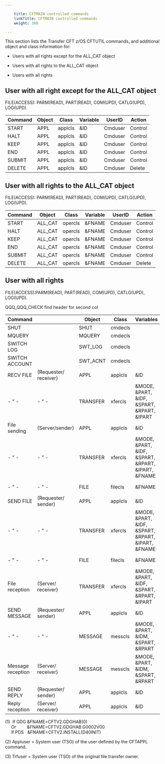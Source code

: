 ```yaml
---

    title: CFTMAIN controlled commands
    linkTitle: CFTMAIN controlled commands
    weight: 360

---
```

This section lists the Transfer CFT z/OS CFTUTIL commands, and additional object and class information for:

- Users with all rights except for the ALL\_CAT object

<!-- -->

- Users with all rights to the ALL\_CAT object

<!-- -->

- Users with all rights

## User with all right except for the ALL\_CAT object

FILE(ACCESS): PARM(READ), PART(READ), COM(UPD), CATLG(UPD), LOG(UPD).


| Command  | Object  | Class  | Variable  | UserID  | Action  |
| --- | --- | --- | --- | --- | --- |
| START | APPL | applcls | &amp;ID | Cmduser | Control |
| HALT | APPL | applcls | &amp;ID | Cmduser | Control |
| KEEP | APPL | applcls | &amp;ID | Cmduser | Control |
| END | APPL | applcls | &amp;ID | Cmduser | Control |
| SUBMIT | APPL | applcls | &amp;ID | Cmduser | Control |
| DELETE | APPL | applcls | &amp;ID | Cmduser | Delete |


## User with all rights to the ALL\_CAT object

FILE(ACCESS): PARM(READ), PART(READ), COM(UPD), CATLG(UPD), LOG(UPD).


| Command  | Object  | Class  | Variable  | UserID  | Action  |
| --- | --- | --- | --- | --- | --- |
| START | ALL_CAT | opercls | &amp;FNAME | Cmduser | Control |
| HALT | ALL_CAT | opercls | &amp;FNAME | Cmduser | Control |
| KEEP | ALL_CAT | opercls | &amp;FNAME | Cmduser | Control |
| END | ALL_CAT | opercls | &amp;FNAME | Cmduser | Control |
| SUBMIT | ALL_CAT | opercls | &amp;FNAME | Cmduser | Control |
| DELETE | ALL_CAT | opercls | &amp;FNAME | Cmduser | Delete |


## User with all rights

FILE(ACCESS):PARM(READ), PART(READ), COM(UPD), CATLG(UPD), LOG(UPD).

QQQ\_QQQ\_CHECK find header for second col


| Command  |   | Object  | Class  | Variables  | UserID  | Action  | Notes  |
| --- | --- | --- | --- | --- | --- | --- | --- |
| SHUT |   | SHUT | cmdecls |   | Cmduser | Create |   |
| MQUERY |   | MQUERY | cmdecls |   | Cmduser | Create |   |
| SWITCH LOG |   | SWT_LOG | cmdecls |   | Cmduser | Create |   |
| SWITCH ACCOUNT |   | SWT_ACNT | cmdecls |   | Cmduser | Create |   |
| RECV FILE | (Requester/ receiver)  | APPL | applcls | &amp;ID | Cmduser | Create |   |
|  - " -  |  - " -  | TRANSFER | xfercls | &amp;MODE, &amp;PART, &amp;IDF, &amp;SPART, &amp;RPART, &amp;IPART | Appluser (2) | Create | In receive mode, the &amp;FNAME variable is ignored. |
| File sending | (Server/sender)  | APPL | applcls | &amp;ID | Cmduser | Create |   |
|  - " -  |  - " -  | TRANSFER | xfercls | &amp;MODE, &amp;PART, &amp;IDF, &amp;SPART, &amp;RPART, &amp;IPART, &amp;FNAME | Appluser (2) | Create | Include PDS and GDG cases (1) |
|  - " -  |  - " -  | FILE | filecls | &amp;FNAME | Appluser (2) | Read | Not applicable |
| SEND FILE | (Requester/ sender)  | APPL | applcls | &amp;ID | Cmduser | Create |   |
|  - " -  |  - " -  | TRANSFER | xfercls | &amp;MODE, &amp;PART, &amp;IDF, &amp;SPART, &amp;RPART, &amp;IPART, &amp;FNAME | Appluser (2) | Create | Include PDS and GDG cases (1) |
|  - " -  |  - " -  | FILE | filecls | &amp;FNAME | Appluser (2) | Read | Not applicable |
| File reception | (Server/ receiver)  | TRANSFER | xfercls | &amp;MODE, &amp;PART, &amp;IDF, &amp;SPART, &amp;RPART, &amp;IPART | Appluser (2) | Create | In receive mode, the &amp;FNAME variable is ignored. |
| SEND MESSAGE | (Requester/ sender)  | APPL | applcls | &amp;ID | Cmduser | Create |   |
|  - " -  |  - " -  | MESSAGE | messcls | &amp;MODE, &amp;PART, &amp;IDM, &amp;SPART, &amp;RPART | Appluser (2) | Create |   |
| Message reception | (Server/ receiver)  | MESSAGE | messcls | &amp;MODE, &amp;PART, &amp;IDM, &amp;SPART, &amp;RPART | Appluser (2) | Create |   |
| SEND REPLY | (Requester/ sender)  | APPL | applcls | &amp;ID | Cmduser | Create |   |
| Reply reception | (Server/ receiver)  | APPL | applcls | &amp;ID | Trfuser (3) | Create |   |


(1)  If GDG &FNAME=CFTV2.GDGHAB(0)  
     Or         &FNAME=CFTV2.GDGHAB.G0002V00  
     If PDS   &FNAME=CFTV2.INSTALL(D40INIT)

\(2\) Appluser = System user (TSO) of the user defined by the CFTAPPL command.

\(3\) Trfuser = System user (TSO) of the original file transfer owner.
